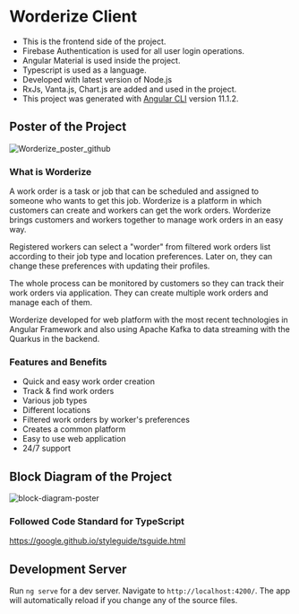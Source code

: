 # Worderize Client 

- This is the frontend side of the project.
- Firebase Authentication is used for all user login operations.
- Angular Material is used inside the project.
- Typescript is used as a language.
- Developed with latest version of Node.js
- RxJs, Vanta.js, Chart.js are added and used in the project.
- This project was generated with [Angular CLI](https://github.com/angular/angular-cli) version 11.1.2. 

## Poster of the Project
![Worderize_poster_github](https://user-images.githubusercontent.com/34353055/117163026-ee206980-adcb-11eb-9634-16d44f393932.jpeg)

### What is Worderize
A work order is a task or job that can be scheduled and assigned to someone who wants to get this job. Worderize is a platform in which customers can create and workers can get the work orders. Worderize brings customers and workers together to manage work orders in an easy way. 

Registered workers can select a "worder" from filtered work orders list according to their job type and location preferences. Later on, they can change these preferences with updating their profiles.

The whole process can be monitored by customers so they can track their work orders via application. They can create multiple work orders and manage each of them.

Worderize developed for web platform with the most recent technologies in Angular Framework and also using Apache Kafka to data streaming with the Quarkus in the backend.


### Features and Benefits
- Quick and easy work order creation
- Track & find work orders
- Various job types
- Different locations
- Filtered work orders by worker's preferences
- Creates a common platform
- Easy to use web application
- 24/7 support

## Block Diagram of the Project
![block-diagram-poster](https://user-images.githubusercontent.com/34353055/117164490-558ae900-adcd-11eb-8ff5-c24be3b96e0d.png)
 
### Followed Code Standard for TypeScript
https://google.github.io/styleguide/tsguide.html

## Development Server

Run `ng serve` for a dev server. Navigate to `http://localhost:4200/`. The app will automatically reload if you change any of the source files.

